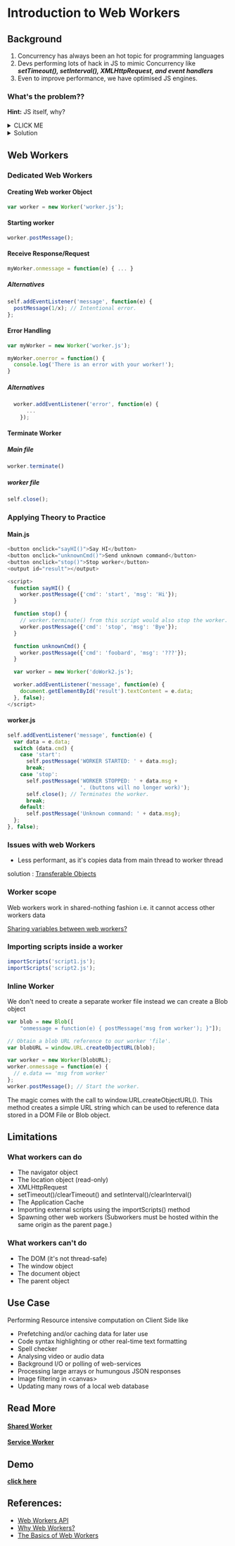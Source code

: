 # Introduction to Web Workers


## Background

1. Concurrency has always been an hot topic for programming languages
2. Devs performing lots of hack in JS to mimic Concurrency like **_setTimeout(), setInterval(), XMLHttpRequest, and event handlers_**
3. Even to improve performance, we have optimised JS engines.

### What's the problem??

**Hint:** JS itself, why? 

<details><summary>CLICK ME</summary>
<p>

**_single threaded_**

</p>
</details>

<details><summary>Solution</summary>
<p>

**_Web Workers_**

</p>
</details>

## Web Workers

### Dedicated Web Workers

#### Creating Web worker Object

```javascript
var worker = new Worker('worker.js');
```

#### Starting worker

```javascript
worker.postMessage();
```

#### Receive Response/Request

```javascript
myWorker.onmessage = function(e) { ... }
```

##### Alternatives

```javascript
self.addEventListener('message', function(e) {
  postMessage(1/x); // Intentional error.
};
```

#### Error Handling

```javascript
var myWorker = new Worker('worker.js');

myWorker.onerror = function() {
  console.log('There is an error with your worker!');
}
```

##### Alternatives

```javascript
  worker.addEventListener('error', function(e) {
      ...
    });
```

#### Terminate Worker

##### Main file

```javascript
worker.terminate()
```

##### worker file

```javascript
self.close();
```

### Applying Theory to Practice

#### Main.js

```javascript
<button onclick="sayHI()">Say HI</button>
<button onclick="unknownCmd()">Send unknown command</button>
<button onclick="stop()">Stop worker</button>
<output id="result"></output>

<script>
  function sayHI() {
    worker.postMessage({'cmd': 'start', 'msg': 'Hi'});
  }

  function stop() {
    // worker.terminate() from this script would also stop the worker.
    worker.postMessage({'cmd': 'stop', 'msg': 'Bye'});
  }

  function unknownCmd() {
    worker.postMessage({'cmd': 'foobard', 'msg': '???'});
  }

  var worker = new Worker('doWork2.js');

  worker.addEventListener('message', function(e) {
    document.getElementById('result').textContent = e.data;
  }, false);
</script>
```

#### worker.js

```javascript
self.addEventListener('message', function(e) {
  var data = e.data;
  switch (data.cmd) {
    case 'start':
      self.postMessage('WORKER STARTED: ' + data.msg);
      break;
    case 'stop':
      self.postMessage('WORKER STOPPED: ' + data.msg +
                       '. (buttons will no longer work)');
      self.close(); // Terminates the worker.
      break;
    default:
      self.postMessage('Unknown command: ' + data.msg);
  };
}, false);
```

### Issues with web Workers

- Less performant, as it's copies data from main thread to worker thread

solution : [Transferable Objects](https://developers.google.com/web/updates/2011/12/Transferable-Objects-Lightning-Fast)


### Worker scope

Web workers work in shared-nothing fashion i.e. it cannot access other workers data

[Sharing variables between web workers?](ttps://stackoverflow.com/questions/2262681/sharing-variables-between-web-workers-global-variables)

### Importing scripts inside a worker

```javascript
importScripts('script1.js');
importScripts('script2.js');
```

### Inline Worker

We don't need to create a separate worker file instead we can create a Blob object

```javascript
var blob = new Blob([
    "onmessage = function(e) { postMessage('msg from worker'); }"]);

// Obtain a blob URL reference to our worker 'file'.
var blobURL = window.URL.createObjectURL(blob);

var worker = new Worker(blobURL);
worker.onmessage = function(e) {
  // e.data == 'msg from worker'
};
worker.postMessage(); // Start the worker.
```

The magic comes with the call to window.URL.createObjectURL(). This method creates a simple URL string which can be used to reference data stored in a DOM File or Blob object.


## Limitations

### What workers can do

- The navigator object
- The location object (read-only)
- XMLHttpRequest
- setTimeout()/clearTimeout() and setInterval()/clearInterval()
- The Application Cache
- Importing external scripts using the importScripts() method
- Spawning other web workers (Subworkers must be hosted within the same origin as the parent page.)

### What workers can't do

- The DOM (it's not thread-safe)
- The window object
- The document object
- The parent object

## Use Case

Performing Resource intensive computation on Client Side like

- Prefetching and/or caching data for later use
- Code syntax highlighting or other real-time text formatting
- Spell checker
- Analysing video or audio data
- Background I/O or polling of web-services
- Processing large arrays or humungous JSON responses
- Image filtering in <canvas\>
- Updating many rows of a local web database

## Read More

#### [Shared Worker](https://developer.mozilla.org/en-US/docs/Web/API/SharedWorker)
#### [Service Worker](https://developer.mozilla.org/en-US/docs/Web/API/ServiceWorker)

## Demo
**[click here](https://cedpoilly.github.io/web-worker/)**

## References:

- [Web Workers API](https://developer.mozilla.org/en-US/docs/Web/API/Web_Workers_API)
- [Why Web Workers?](https://www.codementor.io/cedpoilly/why-web-workers-hy9e7pjjb)
- [The Basics of Web Workers](https://www.html5rocks.com/en/tutorials/workers/basics/#toc-introduction-jsconcurrency)

